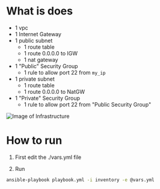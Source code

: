 # What is does
- 1 vpc
- 1 Internet Gateway
- 1 public subnet
  - 1 route table
  - 1 route 0.0.0.0 to IGW
  - 1 nat gateway
- 1 "Public" Security Group
  - 1 rule to allow port 22 from `my_ip`
- 1 private subnet
  - 1 route table
  - 1 route 0.0.0.0 to NatGW
- 1 "Private" Security Group
  - 1 rule to allow port 22 from "Public Security Group"

![Image of Infrastructure](https://github.osu.eu-west-2.outscale.com/ansible-vpc-basic.png)

# How to run

1. First edit the ./vars.yml file

2. Run
```bash
ansible-playbook playbook.yml -i inventory -e @vars.yml
```
